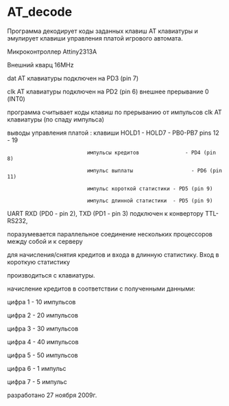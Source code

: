 # AT_decode
Программа декодирует коды заданных клавиш АТ клавиатуры и эмулирует клавиши управления платой игрового автомата.

 Микроконтроллер Attiny2313А
 
 Внешний кварц 16MHz
 
 dat AT клавиатуры подключен на PD3 (pin 7)
 
 clk AT клавиатуры подключен на PD2 (pin 6) внешнее прерывание 0 (INT0)
 
 программа считывает коды клавиш по прерыванию от импульсов clk AT клавиатуры (по спаду импульса)
 
 выводы управления платой : клавиши HOLD1 -  HOLD7	  - PB0-PB7 pins 12 - 19
 
							  импульсы кредитов			      - PD4 (pin 8)
							  
							  импульс выплаты			        - PD6 (pin 11)
							  
							  импульс короткой статистики - PD5 (pin 9)
							  
							  импульс длинной статистики  - PD5 (pin 9)
							  
							  
 UART RXD (PD0 - pin 2), TXD (PD1 - pin 3) подключен к конвертору TTL-RS232, 
 
 поразумевается параллельное соединение нескольких процессоров между собой и к серверу
 
 для начисления/снятия кредитов и входа в длинную статистику. Вход в короткую статистику 
 
 производиться с клавиатуры.
 
 начисление кредитов в соответствии с полученными данными: 
 
 цифра 1 - 10 импульсов
 
 цифра 2 - 20 импульсов
 
 цифра 3 - 30 импульсов
 
 цифра 4 - 40 импульсов
 
 цифра 5 - 50 импульсов
 
 цифра 6 - 1 импульс
 
 цифра 7 - 5 импульс
 
 разработано 27 ноября 2009г.
